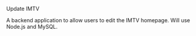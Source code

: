 Update IMTV

A backend application to allow users to edit the IMTV homepage. Will use Node.js and MySQL.
